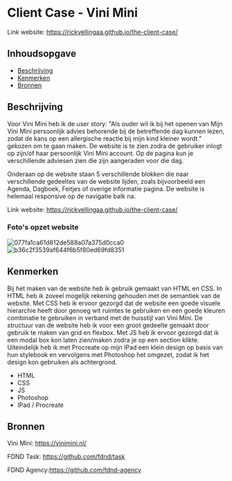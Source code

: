 # Client Case - Vini Mini

Link website: https://rickvellingaa.github.io/the-client-case/

## Inhoudsopgave

  * [Beschrijving](#beschrijving)
  * [Kenmerken](#kenmerken)
  * [Bronnen](#bronnen)

## Beschrijving

Voor Vini Mini heb ik de user story: "Als ouder wil ik bij het openen van Mijn Vini Mini persoonlijk advies behorende bij de betreffende dag kunnen lezen, zodat de kans op een allergische reactie bij mijn kind kleiner wordt." gekozen om te gaan maken. De website is te zien zodra de gebruiker inlogt op zijn/of haar persoonlijk Vini Mini account. Op de pagina kun je verschillende adviesen zien die zijn aangeraden voor die dag. 

Onderaan op de website staan 5 verschillende blokken die naar verschillende gedeeltes van de website lijden, zoals bijvoorbeeld een Agenda, Dagboek, Feitjes of overige informatie pagina. De website is helemaal responsive op de navigatie balk na.

Link website: https://rickvellingaa.github.io/the-client-case/

### Foto's opzet website

![077fa1ca61d812de588a07a375d0cca0](https://user-images.githubusercontent.com/112856287/195430728-8ddac3df-6eb0-4b14-8d01-f339d1054a4a.png)
![b36c2f3539af644f6b5f80ed69fd8351](https://user-images.githubusercontent.com/112856287/195430720-747e319e-d883-40ca-9671-08e9b598aa50.png)

## Kenmerken

Bij het maken van de website heb ik gebruik gemaakt van HTML en CSS. In HTML heb ik zoveel mogelijk rekening gehouden met de semantiek van de website. Met CSS heb ik ervoor gezorgd dat de website een goede visuele hierarchie heeft door genoeg wit ruimtes te gebruiken en een goede kleuren combinatie te gebruiken in verband met de huisstijl van Vini Mini. De structuur van de website heb ik voor een groot gedeelte gemaakt door gebruik te maken van grid en flexbox. Met JS heb ik ervoor gezorgd dat ik een modal box kon laten zien/maken zodra je op een section klikte. Uiteindelijk heb ik met Procreate op mijn IPad een klein design op basis van hun stylebook en vervolgens met Photoshop het omgezet, zodat ik het design kon gebruiken als achtergrond.

* HTML
* CSS
* JS
* Photoshop
* IPad / Procreate

## Bronnen

Vini Mini: https://vinimini.nl/

FDND Task: https://github.com/fdnd/task

FDND Agency:https://github.com/fdnd-agency

